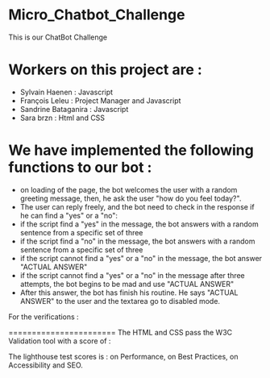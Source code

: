 # Micro_Chatbot_Challenge
This is our ChatBot Challenge

Workers on this project are :
=============================
- Sylvain Haenen : Javascript
- François Leleu : Project Manager and Javascript
- Sandrine Bataganira : Javascript
- Sara brzn : Html and CSS

We have implemented the following functions to our bot :
========================================================
- on loading of the page, the bot welcomes the user with a random greeting message, then, he ask the user "how do you feel today?".
- The user can reply freely, and the bot need to check in the response if he can find a "yes" or a "no":
- if the script find a "yes" in the message, the bot answers with a random sentence from a specific set of three
- if the script find a "no" in the message, the bot answers with a random sentence from a specific set of three
- if the script cannot find a "yes" or a "no" in the message, the bot answer "ACTUAL ANSWER"
- if the script cannot find a "yes" or a "no" in the message after three attempts, the bot begins to be mad and use "ACTUAL ANSWER"
- After this answer, the bot has finish his routine. He says "ACTUAL ANSWER" to the user and the textarea go to disabled mode.

For the verifications :

=======================
The HTML and CSS pass the W3C Validation tool with a score of :

The lighthouse test scores is : on Performance,  on Best Practices, on Accessibility and SEO.